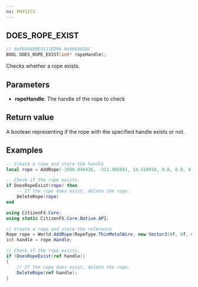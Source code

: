 ```yaml
---
ns: PHYSICS
---
```

## DOES_ROPE_EXIST

```c
// 0xFD5448BE3111ED96 0x66E4A3AC
BOOL DOES_ROPE_EXIST(int* ropeHandle);
```

Checks whether a rope exists.

## Parameters
* **ropeHandle**: The handle of the rope to check

## Return value
A boolean representing if the rope with the specified handle exists or not.

## Examples
```lua
-- Create a rope and store the handle
local rope = AddRope(-2096.096436, -311.906891, 14.510918, 0.0, 0.0, 0.0, 10.0, 1, 10.0, 0.0, 1.0, false, false, false, 1.0, false, 0)

-- Check if the rope exists.
if DoesRopeExist(rope) then 
    -- If the rope does exist, delete the rope.
    DeleteRope(rope)
end
```

```cs
using CitizenFX.Core;
using static CitizenFX.Core.Native.API;

// Create a rope and store the reference
Rope rope = World.AddRope(RopeType.ThinMetalWire, new Vector3(0f, 0f, 0f), new Vector3(0f, 0f, 0f), 0f, 0f, false);
int handle = rope.Handle;

// Check if the rope exists.
if (DoesRopeExist(ref handle))
{
    // If the rope does exist, delete the rope.
    DeleteRope(ref handle);
}
```